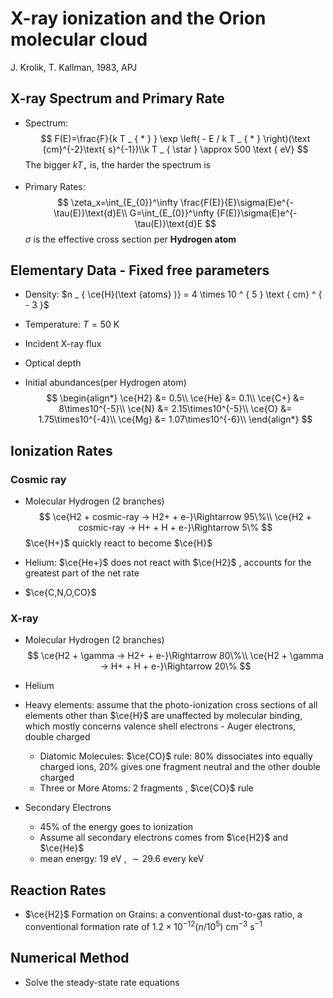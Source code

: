 # X-ray ionization and the Orion molecular cloud

J. Krolik, T. Kallman, 1983, APJ

## X-ray Spectrum and Primary Rate

- Spectrum: 
  $$
  F(E)=\frac{F}{k T _ { * } } \exp \left( - E / k T _ { * } \right)(\text {cm}^{-2}\text{ s}^{-1})\\k T _ { \star } \approx 500 \text { eV}
  $$
  The bigger $k T _ { \star }$ is, the harder the spectrum is

- Primary Rates:
$$
  \zeta_x=\int_{E_{0}}^\infty \frac{F(E)}{E}\sigma(E)e^{-\tau(E)}\text{d}E\\
  G=\int_{E_{0}}^\infty {F(E)}\sigma(E)e^{-\tau(E)}\text{d}E
$$
  $\sigma$ is the effective cross section per **Hydrogen atom**

## Elementary Data - Fixed free parameters

- Density: $n _ { \ce{H}(\text {atoms} )} = 4 \times 10 ^ { 5 } \text { cm} ^ { - 3 }$

- Temperature: $T = 50 \text { K }$

- Incident X-ray flux

- Optical depth

- Initial abundances(per Hydrogen atom)
  $$
  \begin{align*}
  \ce{H2} &= 0.5\\
  \ce{He} &= 0.1\\
  \ce{C+} &= 8\times10^{-5}\\
  \ce{N} &= 2.15\times10^{-5}\\
  \ce{O} &= 1.75\times10^{-4}\\
  \ce{Mg} &= 1.07\times10^{-6}\\
  \end{align*}
  $$



## Ionization Rates

### Cosmic ray

- Molecular Hydrogen (2 branches)
  $$
  \ce{H2 + cosmic-ray -> H2+ + e-}\Rightarrow 95\%\\
  \ce{H2 + cosmic-ray -> H+ + H + e-}\Rightarrow 5\%
  $$
  $\ce{H+}$ quickly react to become $\ce{H}$ 

- Helium: $\ce{He+}$ does not react with $\ce{H2}$ , accounts for the greatest part of the net rate

- $\ce{C,N,O,CO}$ 

### X-ray

- Molecular Hydrogen (2 branches)
  $$
  \ce{H2 + \gamma -> H2+ + e-}\Rightarrow 80\%\\
  \ce{H2 + \gamma -> H+ + H + e-}\Rightarrow 20\%
  $$

- Helium

- Heavy elements: assume that the photo-ionization cross sections of all elements other than $\ce{H}$ are unaffected by molecular binding, which mostly concerns valence shell electrons - Auger electrons, double charged

  - Diatomic Molecules: $\ce{CO}$ rule: $80\%$ dissociates into equally charged ions, $20\%$ gives one fragment neutral and the other double charged
  - Three or More Atoms: 2 fragments , $\ce{CO}$ rule

- Secondary Electrons

  - $45\%$ of the energy goes to ionization
  - Assume all secondary electrons comes from $\ce{H2}$ and $\ce{He}$ 
  - mean energy: $19 \text{ eV}$ , $\sim29.6$ every $\text{keV}$

## Reaction Rates

- $\ce{H2}$ Formation on Grains: a conventional dust-to-gas ratio, a conventional formation rate of $1.2 \times 10 ^ { - 12 } \left( n / 10 ^ { 5 }\right) \text { cm} ^ { - 3 } \text{ s} ^ { - 1 }$

## Numerical Method

- Solve the steady-state rate equations